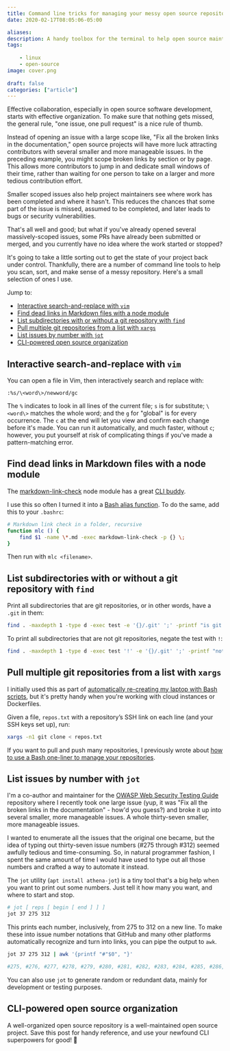 ```yaml
---
title: Command line tricks for managing your messy open source repository
date: 2020-02-17T08:05:06-05:00

aliases:
description: A handy toolbox for the terminal to help open source maintainers make their projects sparkle.
tags:
    
    - linux
    - open-source
image: cover.png
 
draft: false
categories: ["article"]
---
```


Effective collaboration, especially in open source software development, starts with effective organization. To make sure that nothing gets missed, the general rule, "one issue, one pull request" is a nice rule of thumb.

Instead of opening an issue with a large scope like, "Fix all the broken links in the documentation," open source projects will have more luck attracting contributors with several smaller and more manageable issues. In the preceding example, you might scope broken links by section or by page. This allows more contributors to jump in and dedicate small windows of their time, rather than waiting for one person to take on a larger and more tedious contribution effort.

Smaller scoped issues also help project maintainers see where work has been completed and where it hasn't. This reduces the chances that some part of the issue is missed, assumed to be completed, and later leads to bugs or security vulnerabilities.

That's all well and good; but what if you've already opened several massively-scoped issues, some PRs have already been submitted or merged, and you currently have no idea where the work started or stopped?

It's going to take a little sorting out to get the state of your project back under control. Thankfully, there are a number of command line tools to help you scan, sort, and make sense of a messy repository. Here's a small selection of ones I use.

Jump to:

- [Interactive search-and-replace with `vim`](#interactive-search-and-replace-with-vim)
- [Find dead links in Markdown files with a node module](#find-dead-links-in-markdown-files-with-a-node-module)
- [List subdirectories with or without a git repository with `find`](#list-subdirectories-with-or-without-a-git-repository-with-find)
- [Pull multiple git repositories from a list with `xargs`](#pull-multiple-git-repositories-from-a-list-with-xargs)
- [List issues by number with `jot`](#list-issues-by-number-with-jot)
- [CLI-powered open source organization](#cli-powered-open-source-organization)

## Interactive search-and-replace with `vim`

You can open a file in Vim, then interactively search and replace with:

```vim
:%s/\<word\>/newword/gc
```

The `%` indicates to look in all lines of the current file; `s` is for substitute; `\<word\>` matches the whole word; and the `g` for "global" is for every occurrence. The `c` at the end will let you view and confirm each change before it's made. You can run it automatically, and much faster, without `c`; however, you put yourself at risk of complicating things if you've made a pattern-matching error.

## Find dead links in Markdown files with a node module

The [markdown-link-check](https://github.com/tcort/markdown-link-check) node module has a great [CLI buddy](https://github.com/tcort/markdown-link-check#command-line-tool).

I use this so often I turned it into a [Bash alias function](/blog/how-to-do-twice-as-much-with-half-the-keystrokes-using-.bashrc/#bash-functions). To do the same, add this to your `.bashrc`:

```sh
# Markdown link check in a folder, recursive
function mlc () {
    find $1 -name \*.md -exec markdown-link-check -p {} \;
}
```

Then run with `mlc <filename>`.

## List subdirectories with or without a git repository with `find`

Print all subdirectories that are git repositories, or in other words, have a `.git` in them:

```sh
find . -maxdepth 1 -type d -exec test -e '{}/.git' ';' -printf "is git repo: %p\n"
```

To print all subdirectories that are not git repositories, negate the test with `!`:

```sh
find . -maxdepth 1 -type d -exec test '!' -e '{}/.git' ';' -printf "not git repo: %p\n"
```

## Pull multiple git repositories from a list with `xargs`

I initially used this as part of [automatically re-creating my laptop with Bash scripts](/blog/how-to-set-up-a-fresh-ubuntu-desktop-using-only-dotfiles-and-bash-scripts/), but it's pretty handy when you're working with cloud instances or Dockerfiles.

Given a file, `repos.txt` with a repository’s SSH link on each line (and your SSH keys set up), run:

```sh
xargs -n1 git clone < repos.txt
```

If you want to pull and push many repositories, I previously wrote about [how to use a Bash one-liner to manage your repositories](/posts/how-to-write-bash-one-liners-for-cloning-and-managing-github-and-gitlab-repositories/).

## List issues by number with `jot`

I'm a co-author and maintainer for the [OWASP Web Security Testing Guide](https://github.com/OWASP/wstg/) repository where I recently took one large issue (yup, it was "Fix all the broken links in the documentation" - how'd you guess?) and broke it up into several smaller, more manageable issues. A whole thirty-seven smaller, more manageable issues.

I wanted to enumerate all the issues that the original one became, but the idea of typing out thirty-seven issue numbers (#275 through #312) seemed awfully tedious and time-consuming. So, in natural programmer fashion, I spent the same amount of time I would have used to type out all those numbers and crafted a way to automate it instead.

The `jot` utility (`apt install athena-jot`) is a tiny tool that's a big help when you want to print out some numbers. Just tell it how many you want, and where to start and stop.

```sh
# jot [ reps [ begin [ end ] ] ]
jot 37 275 312
```

This prints each number, inclusively, from 275 to 312 on a new line. To make these into issue number notations that GitHub and many other platforms automatically recognize and turn into links, you can pipe the output to `awk`.

```sh
jot 37 275 312 | awk '{printf "#"$0", "}'

#275, #276, #277, #278, #279, #280, #281, #282, #283, #284, #285, #286, #287, #288, #289, #290, #291, #292, #293, #295, #296, #297, #298, #299, #300, #301, #302, #303, #304, #305, #306, #307, #308, #309, #310, #311, #312
```

You can also use `jot` to generate random or redundant data, mainly for development or testing purposes.

## CLI-powered open source organization

A well-organized open source repository is a well-maintained open source project. Save this post for handy reference, and use your newfound CLI superpowers for good! 🚀
